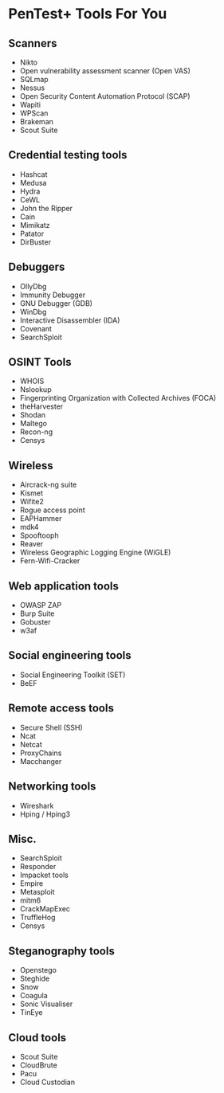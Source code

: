 # PenTest+ Tools For You

## Scanners
- Nikto 
- Open vulnerability assessment 
 scanner (Open VAS)
- SQLmap
- Nessus
- Open Security Content 
 Automation Protocol (SCAP)
- Wapiti
- WPScan
- Brakeman
- Scout Suite

## Credential testing tools
- Hashcat
- Medusa
- Hydra
- CeWL
- John the Ripper
- Cain
- Mimikatz
- Patator
- DirBuster

## Debuggers
- OllyDbg
- Immunity Debugger
- GNU Debugger (GDB)
- WinDbg
- Interactive Disassembler (IDA)
- Covenant
- SearchSploit

## OSINT Tools
- WHOIS
- Nslookup
- Fingerprinting Organization 
 with Collected Archives (FOCA)
- theHarvester
- Shodan
- Maltego
- Recon-ng
- Censys

## Wireless
- Aircrack-ng suite
- Kismet
- Wifite2
- Rogue access point
- EAPHammer
- mdk4
- Spooftooph
- Reaver
- Wireless Geographic 
 Logging Engine (WiGLE)
- Fern-Wifi-Cracker

## Web application tools
- OWASP ZAP
- Burp Suite
- Gobuster
- w3af

## Social engineering tools
- Social Engineering Toolkit (SET)
- BeEF

## Remote access tools
- Secure Shell (SSH)
- Ncat
- Netcat
- ProxyChains
- Macchanger

## Networking tools
- Wireshark
- Hping / Hping3

## Misc.
- SearchSploit
- Responder
- Impacket tools
- Empire
- Metasploit
- mitm6
- CrackMapExec
- TruffleHog
- Censys

## Steganography tools
- Openstego
- Steghide
- Snow
- Coagula
- Sonic Visualiser
- TinEye

## Cloud tools
- Scout Suite
- CloudBrute
- Pacu
- Cloud Custodian

